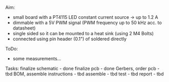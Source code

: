 Aim:
- small board with a PT4115 LED constant current source -> up to 1.2 A
- dimmable with a 5V PWM signal (PWM frequency up to 50 kHz acc. to datasheet)
- single sided so it can be mounted to a heat sink (using 2 M4 Bolts)
- connected using pin header (0.1") of soldered directly


ToDo:
- some measurements...


Tasks:
finalize schematic  - done
finalize pcb - done
Gerbers, order pcb - tbd
BOM, assemble instructions - tbd
assemble - tbd
test - tbd
report - tbd

